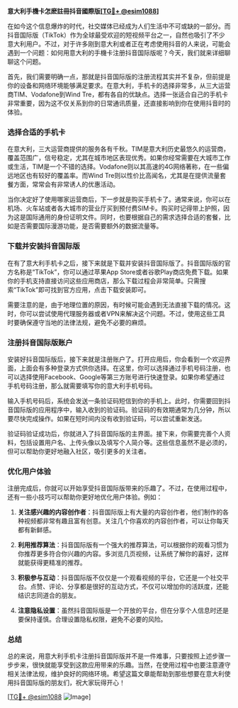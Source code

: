 **意大利手機卡怎麽註冊抖音國際版[[TG💪+ @esim1088](https://t.me/s/esim1088)]**

在如今这个信息爆炸的时代，社交媒体已经成为人们生活中不可或缺的一部分。而抖音国际版（TikTok）作为全球最受欢迎的短视频平台之一，自然也吸引了不少意大利用户。不过，对于许多刚到意大利或者正在考虑使用抖音的人来说，可能会遇到一个问题：如何用意大利的手機卡注册抖音国际版呢？今天，我们就来详细聊聊这个问题。

首先，我们需要明确一点，那就是抖音国际版的注册流程其实并不复杂，但前提是你的设备和网络环境能够满足要求。在意大利，手机卡的选择非常多，从三大运营商TIM、Vodafone到Wind Tre，都有各自的优缺点。选择一张适合自己的手机卡非常重要，因为这不仅关系到你的日常通讯质量，还直接影响到你在使用抖音时的体验。

### **选择合适的手机卡**

在意大利，三大运营商提供的服务各有千秋。TIM是意大利历史最悠久的运营商，覆盖范围广，信号稳定，尤其在城市地区表现优秀。如果你经常需要在大城市工作或生活，TIM是一个不错的选择。Vodafone则以其高速的4G网络著称，在一些偏远地区也有较好的覆盖率。而Wind Tre则以性价比高闻名，尤其是在提供流量套餐方面，常常会有非常诱人的优惠活动。

当你决定好了使用哪家运营商后，下一步就是购买手机卡了。通常来说，你可以在机场、火车站或者各大城市的营业厅买到预付费SIM卡。购买时记得带上护照，因为这是国际通用的身份证明文件。同时，也要根据自己的需求选择合适的套餐，比如是否需要国际漫游功能，是否需要额外的数据流量等。

### **下载并安装抖音国际版**

在有了意大利手机卡之后，接下来就是下载并安装抖音国际版了。抖音国际版的官方名称是“TikTok”，你可以通过苹果App Store或者谷歌Play商店免费下载。如果你的手机支持直接访问这些应用商店，那么下载过程会非常简单。只需搜索“TikTok”即可找到官方应用，点击下载安装即可。

需要注意的是，由于地理位置的原因，有时候可能会遇到无法直接下载的情况。这时，你可以尝试使用代理服务器或者VPN来解决这个问题。不过，使用这些工具时要确保遵守当地的法律法规，避免不必要的麻烦。

### **注册抖音国际版账户**

安装好抖音国际版后，接下来就是注册账户了。打开应用后，你会看到一个欢迎界面，上面会有多种登录方式供你选择。在这里，你可以选择通过手机号码注册，也可以选择使用Facebook、Google等第三方账号进行快速登录。如果你希望通过手机号码注册，那么就需要填写你的意大利手机号码。

输入手机号码后，系统会发送一条验证码短信到你的手机上。此时，你需要回到抖音国际版的应用程序中，输入收到的验证码。验证码的有效期通常为几分钟，所以要尽快完成操作。如果在短时间内没有收到验证码，可以尝试重新发送。

验证码验证成功后，你就进入了抖音国际版的主界面。接下来，你需要完善个人资料，包括设置用户名、上传头像以及填写个人简介等。这些信息虽然不是必须的，但可以帮助你更好地融入社区，吸引更多的关注者。

### **优化用户体验**

注册完成后，你就可以开始享受抖音国际版带来的乐趣了。不过，在使用过程中，还有一些小技巧可以帮助你更好地优化用户体验。例如：

1. **关注感兴趣的内容创作者**：抖音国际版上有大量的内容创作者，他们制作的各种视频都非常有趣且富有创意。关注几个你喜欢的内容创作者，可以让你每天都有新鲜感。
   
2. **利用推荐算法**：抖音国际版有一个强大的推荐算法，可以根据你的观看习惯为你推荐更多符合你兴趣的内容。多浏览几页视频，让系统了解你的喜好，这样就能获得更精准的推荐。

3. **积极参与互动**：抖音国际版不仅仅是一个观看视频的平台，它还是一个社交平台。点赞、评论、分享都是很好的互动方式，不仅可以增加你的活跃度，还能结识志同道合的朋友。

4. **注意隐私设置**：虽然抖音国际版是一个开放的平台，但在分享个人信息时还是要保持谨慎。合理设置隐私权限，避免不必要的风险。

### **总结**

总的来说，用意大利手机卡注册抖音国际版并不是一件难事，只要按照上述步骤一步步来，很快就能享受到这款应用带来的乐趣。当然，在使用过程中也要注意遵守相关法律法规，维护良好的网络环境。希望这篇文章能帮助到那些想要在意大利使用抖音国际版的朋友们，祝大家玩得开心！

[[TG💪+ @esim1088](https://t.me/s/esim1088) ![Image](https://i.postimg.cc/4NQfJmqS/Snipaste-2025-05-13-00-14-12.png)]